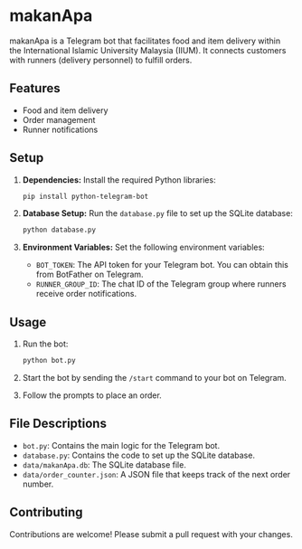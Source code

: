 # makanApa

makanApa is a Telegram bot that facilitates food and item delivery within the International Islamic University Malaysia (IIUM). It connects customers with runners (delivery personnel) to fulfill orders.

## Features

*   Food and item delivery
*   Order management
*   Runner notifications

## Setup

1.  **Dependencies:**
    Install the required Python libraries:

    ```bash
    pip install python-telegram-bot
    ```

2.  **Database Setup:**
    Run the `database.py` file to set up the SQLite database:

    ```bash
    python database.py
    ```

3.  **Environment Variables:**
    Set the following environment variables:

    *   `BOT_TOKEN`: The API token for your Telegram bot. You can obtain this from BotFather on Telegram.
    *   `RUNNER_GROUP_ID`: The chat ID of the Telegram group where runners receive order notifications.

## Usage

1.  Run the bot:

    ```bash
    python bot.py
    ```

2.  Start the bot by sending the `/start` command to your bot on Telegram.
3.  Follow the prompts to place an order.

## File Descriptions

*   `bot.py`: Contains the main logic for the Telegram bot.
*   `database.py`: Contains the code to set up the SQLite database.
*   `data/makanApa.db`: The SQLite database file.
*   `data/order_counter.json`: A JSON file that keeps track of the next order number.

## Contributing

Contributions are welcome! Please submit a pull request with your changes.
